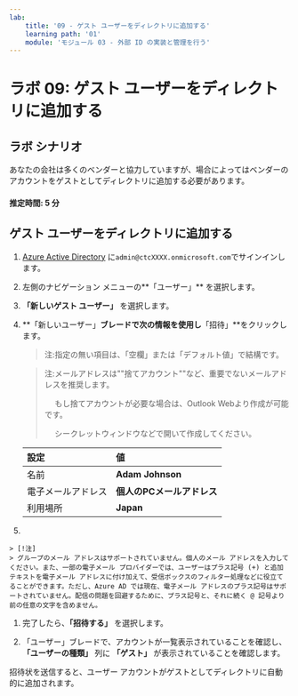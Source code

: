 ```yaml
---
lab:
    title: '09 - ゲスト ユーザーをディレクトリに追加する'
    learning path: '01'
    module: 'モジュール 03 - 外部 ID の実装と管理を行う'
---
```


# ラボ 09: ゲスト ユーザーをディレクトリに追加する

## ラボ シナリオ

あなたの会社は多くのベンダーと協力していますが、場合によってはベンダーのアカウントをゲストとしてディレクトリに追加する必要があります。

#### 推定時間: 5 分

## ゲスト ユーザーをディレクトリに追加する

1. [Azure Active Directory]( https://portal.azure.com/#blade/Microsoft_AAD_IAM/ActiveDirectoryMenuBlade/Overview) に`admin@ctcXXXX.onmicrosoft.com`でサインインします。

1. 左側のナビゲーション メニューの**「ユーザー」** を選択します。

1. **「新しいゲスト ユーザー」** を選択します。

1. **「新しいユーザー」**ブレードで次の情報を使用し**「招待」**をクリックします。

    > 注:指定の無い項目は、「空欄」または「デフォルト値」で結構です。

    > 注:メールアドレスは""捨てアカウント""など、重要でないメールアドレスを推奨します。
    >
    > 　 もし捨てアカウントが必要な場合は、Outlook Webより作成が可能です。
    >
    > 　 シークレットウィンドウなどで開いて作成してください。

    | **設定**           | **値**                     |
    | :----------------- | :------------------------- |
    | 名前               | **Adam Johnson**           |
    | 電子メールアドレス | **個人のPCメールアドレス** |
    | 利用場所           | **Japan**                  |

1. 

    > [!注]
    > グループのメール アドレスはサポートされていません。個人のメール アドレスを入力してください。また、一部の電子メール プロバイダーでは、ユーザーはプラス記号 (+) と追加テキストを電子メール アドレスに付け加えて、受信ボックスのフィルター処理などに役立てることができます。ただし、Azure AD では現在、電子メール アドレスのプラス記号はサポートされていません。配信の問題を回避するために、プラス記号と、それに続く @ 記号より前の任意の文字を含めません。

1. 完了したら、**「招待する」** を選択します。

1. 「ユーザー」ブレードで、アカウントが一覧表示されていることを確認し、**「ユーザーの種類」** 列に **「ゲスト」** が表示されていることを確認します。

招待状を送信すると、ユーザー アカウントがゲストとしてディレクトリに自動的に追加されます。
